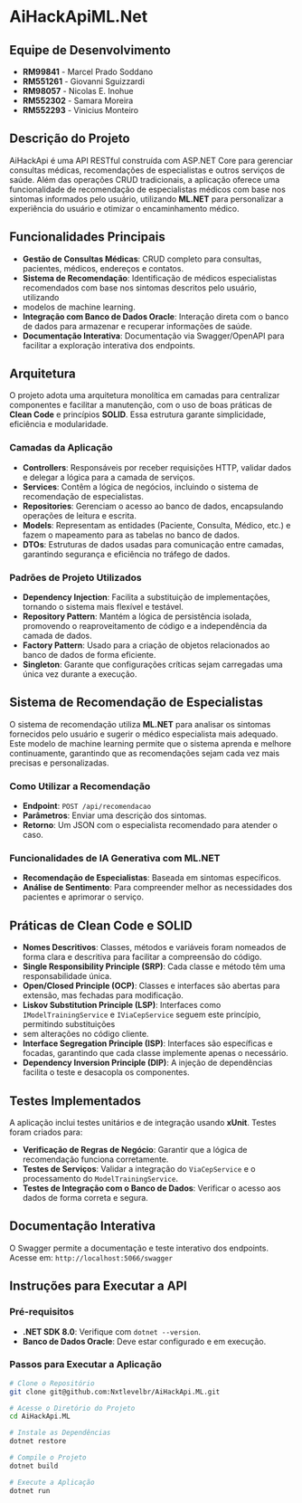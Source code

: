 # AiHackApiML.Net

## Equipe de Desenvolvimento
- **RM99841** - Marcel Prado Soddano
- **RM551261** - Giovanni Sguizzardi
- **RM98057** - Nicolas E. Inohue
- **RM552302** - Samara Moreira
- **RM552293** - Vinicius Monteiro

## Descrição do Projeto
AiHackApi é uma API RESTful construída com ASP.NET Core para gerenciar consultas médicas, recomendações de especialistas e outros serviços
de saúde. Além das operações CRUD tradicionais, a aplicação oferece uma funcionalidade de recomendação de especialistas médicos com base nos
sintomas informados pelo usuário, utilizando **ML.NET** para personalizar a experiência do usuário e otimizar o encaminhamento médico.

## Funcionalidades Principais
- **Gestão de Consultas Médicas**: CRUD completo para consultas, pacientes, médicos, endereços e contatos.
- **Sistema de Recomendação**: Identificação de médicos especialistas recomendados com base nos sintomas descritos pelo usuário, utilizando
-  modelos de machine learning.
- **Integração com Banco de Dados Oracle**: Interação direta com o banco de dados para armazenar e recuperar informações de saúde.
- **Documentação Interativa**: Documentação via Swagger/OpenAPI para facilitar a exploração interativa dos endpoints.

## Arquitetura
O projeto adota uma arquitetura monolítica em camadas para centralizar componentes e facilitar a manutenção, com o uso de boas práticas de 
**Clean Code** e princípios **SOLID**. Essa estrutura garante simplicidade, eficiência e modularidade.

### Camadas da Aplicação
- **Controllers**: Responsáveis por receber requisições HTTP, validar dados e delegar a lógica para a camada de serviços.
- **Services**: Contêm a lógica de negócios, incluindo o sistema de recomendação de especialistas.
- **Repositories**: Gerenciam o acesso ao banco de dados, encapsulando operações de leitura e escrita.
- **Models**: Representam as entidades (Paciente, Consulta, Médico, etc.) e fazem o mapeamento para as tabelas no banco de dados.
- **DTOs**: Estruturas de dados usadas para comunicação entre camadas, garantindo segurança e eficiência no tráfego de dados.

### Padrões de Projeto Utilizados
- **Dependency Injection**: Facilita a substituição de implementações, tornando o sistema mais flexível e testável.
- **Repository Pattern**: Mantém a lógica de persistência isolada, promovendo o reaproveitamento de código e a independência da camada de dados.
- **Factory Pattern**: Usado para a criação de objetos relacionados ao banco de dados de forma eficiente.
- **Singleton**: Garante que configurações críticas sejam carregadas uma única vez durante a execução.

## Sistema de Recomendação de Especialistas
O sistema de recomendação utiliza **ML.NET** para analisar os sintomas fornecidos pelo usuário e sugerir o médico especialista mais adequado. 
Este modelo de machine learning permite que o sistema aprenda e melhore continuamente, garantindo que as recomendações sejam cada vez mais precisas
e personalizadas.

### Como Utilizar a Recomendação
- **Endpoint**: `POST /api/recomendacao`
- **Parâmetros**: Enviar uma descrição dos sintomas.
- **Retorno**: Um JSON com o especialista recomendado para atender o caso.

### Funcionalidades de IA Generativa com ML.NET
- **Recomendação de Especialistas**: Baseada em sintomas específicos.
- **Análise de Sentimento**: Para compreender melhor as necessidades dos pacientes e aprimorar o serviço.

## Práticas de Clean Code e SOLID
- **Nomes Descritivos**: Classes, métodos e variáveis foram nomeados de forma clara e descritiva para facilitar a compreensão do código.
- **Single Responsibility Principle (SRP)**: Cada classe e método têm uma responsabilidade única.
- **Open/Closed Principle (OCP)**: Classes e interfaces são abertas para extensão, mas fechadas para modificação.
- **Liskov Substitution Principle (LSP)**: Interfaces como `IModelTrainingService` e `IViaCepService` seguem este princípio, permitindo substituições
-  sem alterações no código cliente.
- **Interface Segregation Principle (ISP)**: Interfaces são específicas e focadas, garantindo que cada classe implemente apenas o necessário.
- **Dependency Inversion Principle (DIP)**: A injeção de dependências facilita o teste e desacopla os componentes.

## Testes Implementados
A aplicação inclui testes unitários e de integração usando **xUnit**. Testes foram criados para:
- **Verificação de Regras de Negócio**: Garantir que a lógica de recomendação funciona corretamente.
- **Testes de Serviços**: Validar a integração do `ViaCepService` e o processamento do `ModelTrainingService`.
- **Testes de Integração com o Banco de Dados**: Verificar o acesso aos dados de forma correta e segura.

## Documentação Interativa
O Swagger permite a documentação e teste interativo dos endpoints. Acesse em: `http://localhost:5066/swagger`

## Instruções para Executar a API

### Pré-requisitos
- **.NET SDK 8.0**: Verifique com `dotnet --version`.
- **Banco de Dados Oracle**: Deve estar configurado e em execução.

### Passos para Executar a Aplicação

```bash
# Clone o Repositório
git clone git@github.com:Nxtlevelbr/AiHackApi.ML.git

# Acesse o Diretório do Projeto
cd AiHackApi.ML

# Instale as Dependências
dotnet restore

# Compile o Projeto
dotnet build

# Execute a Aplicação
dotnet run
